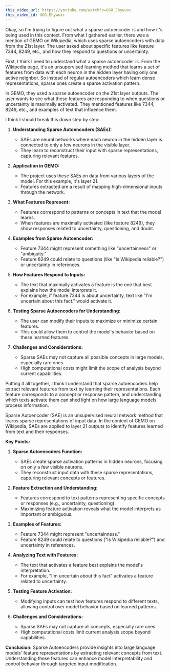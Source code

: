 ```yaml
---
this_video_url: https://youtube.com/watch?v=UGO_Ehywuxc
this_video_id: UGO_Ehywuxc
---
```

<think>
Okay, so I'm trying to figure out what a sparse autoencoder is and how it's being used in this context. From what I gathered earlier, there was a mention of GEMO on Wikipedia, which uses sparse autoencoders with data from the 21st layer. The user asked about specific features like feature 7344, 8249, etc., and how they respond to questions or uncertainty.

First, I think I need to understand what a sparse autoencoder is. From the Wikipedia page, it's an unsupervised learning method that learns a set of features from data with each neuron in the hidden layer having only one active neighbor. So instead of regular autoencoders which learn dense representations, sparse ones create a sparse activation pattern.

In GEMO, they used a sparse autoencoder on the 21st layer outputs. The user wants to see what these features are responding to when questions or uncertainty is maximally activated. They mentioned features like 7344, 8249, etc., and examples of text that influence them.

I think I should break this down step by step:

1. **Understanding Sparse Autoencoders (SAEs):**
   - SAEs are neural networks where each neuron in the hidden layer is connected to only a few neurons in the visible layer.
   - They learn to reconstruct their input with sparse representations, capturing relevant features.

2. **Application in GEMO:**
   - The project uses these SAEs on data from various layers of the model. For this example, it's layer 21.
   - Features extracted are a result of mapping high-dimensional inputs through the network.

3. **What Features Represent:**
   - Features correspond to patterns or concepts in text that the model learns.
   - When features are maximally activated (like feature 8249), they show responses related to uncertainty, questioning, and doubt.

4. **Examples from Sparse Autoencoder:**
   - Feature 7344 might represent something like "uncertainness" or "ambiguity."
   - Feature 8249 could relate to questions (like "Is Wikipedia reliable?") or uncertainty in references.

5. **How Features Respond to Inputs:**
   - The text that maximally activates a feature is the one that best explains how the model interprets it.
   - For example, if feature 7344 is about uncertainty, text like "I'm uncertain about this fact." would activate it.

6. **Testing Sparse Autoencoders for Understanding:**
   - The user can modify their inputs to maximize or minimize certain features.
   - This could allow them to control the model's behavior based on these learned features.

7. **Challenges and Considerations:**
   - Sparse SAEs may not capture all possible concepts in large models, especially rare ones.
   - High computational costs might limit the scope of analysis beyond current capabilities.

Putting it all together, I think I understand that sparse autoencoders help extract relevant features from text by learning their representations. Each feature corresponds to a concept or response pattern, and understanding which texts activate them can shed light on how large language models process information.
</think>

Sparse Autoencoder (SAE) is an unsupervised neural network method that learns sparse representations of input data. In the context of GEMO on Wikipedia, SAEs are applied to layer 21 outputs to identify features learned from text and their responses.

**Key Points:**

1. **Sparse Autoencoders Function:**
   - SAEs create sparse activation patterns in hidden neurons, focusing on only a few visible neurons.
   - They reconstruct input data with these sparse representations, capturing relevant concepts or features.

2. **Feature Extraction and Understanding:**
   - Features correspond to text patterns representing specific concepts or responses (e.g., uncertainty, questioning).
   - Maximizing feature activation reveals what the model interprets as important or ambiguous.

3. **Examples of Features:**
   - Feature 7344 might represent "uncertainness."
   - Feature 8249 could relate to questions ("Is Wikipedia reliable?") and uncertainty in references.

4. **Analyzing Text with Features:**
   - The text that activates a feature best explains the model's interpretation.
   - For example, "I'm uncertain about this fact" activates a feature related to uncertainty.

5. **Testing Feature Activation:**
   - Modifying inputs can test how features respond to different texts, allowing control over model behavior based on learned patterns.

6. **Challenges and Considerations:**
   - Sparse SAEs may not capture all concepts, especially rare ones.
   - High computational costs limit current analysis scope beyond capabilities.

**Conclusion:**
Sparse Autoencoders provide insights into large language models' feature representations by extracting relevant concepts from text. Understanding these features can enhance model interpretability and control behavior through targeted input modification.
